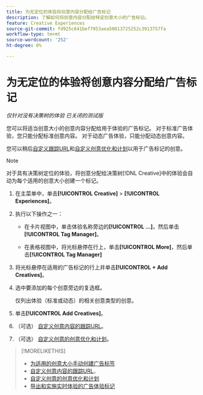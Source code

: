 ```yaml
---
title: 为无定位的体验将创意内容分配给广告标记
description: 了解如何将创意内容分配给特定创意大小的广告标记。
feature: Creative Experiences
source-git-commit: fd925c641bef7953aea50813725252c3913757fa
workflow-type: tm+mt
source-wordcount: '252'
ht-degree: 0%

---
```


# 为无定位的体验将创意内容分配给广告标记

*仅针对没有决策树的体验*
*已关闭的测试版*

您可以将适当创意大小的创意内容分配给用于体验的广告标记。 对于标准广告体验，您只能分配标准创意内容。 对于动态广告体验，只能分配动态创意内容。<!-- Clarify what this does. It adds the image to the experience, but how does optimization work with multiple ad tags? -->

您可以稍后[自定义跟踪URL](experience-tracking-urls-no-targeting.md)和[自定义创意优化和计划](experience-optimization-scheduling-no-targeting.md)以用于广告标记的创意。

>[!NOTE]
>
>对于具有决策树定位的体验，将创意分配给决策树[!DNL Creative]中的体验会自动为每个适用的创意大小创建一个标记。

1. 在主菜单中，单击&#x200B;**[!UICONTROL Creative]** > **[!UICONTROL Experiences]**。

1. 执行以下操作之一：

   * 在卡片视图中，单击体验名称旁边的&#x200B;**[!UICONTROL ...]**，然后单击&#x200B;**[!UICONTROL Tag Manager]**。

   * 在表格视图中，将光标悬停在行上，单击&#x200B;**[!UICONTROL More]**，然后单击&#x200B;**[!UICONTROL Tag Manager]**

1. 将光标悬停在适用的广告标记的行上并单击&#x200B;**[!UICONTROL + Add Creatives]**。<!-- Tag Manager has only a list view, but no card view, as of 2/2. -->

1. 选中要添加的每个创意旁边的复选框。

   仅列出体验（标准或动态）的相关创意类型的创意。

1. 单击&#x200B;**[!UICONTROL Add Creatives]**。

1. （可选） [自定义创意内容的跟踪URL](experience-tracking-urls-no-targeting.md)。

1. （可选） [自定义创意的创意优化和计划](experience-optimization-scheduling-no-targeting.md)。

>[!MORELIKETHIS]
>* [为适用的创意大小手动创建广告标签](experience-tag-create-manually.md)
>* [自定义创意内容的跟踪URL](experience-tracking-urls-no-targeting.md)。
>* [自定义创意的创意优化和计划](experience-optimization-scheduling-no-targeting.md)
>* [导出和实施实时体验的广告体验标记](experience-tag-export.md)
